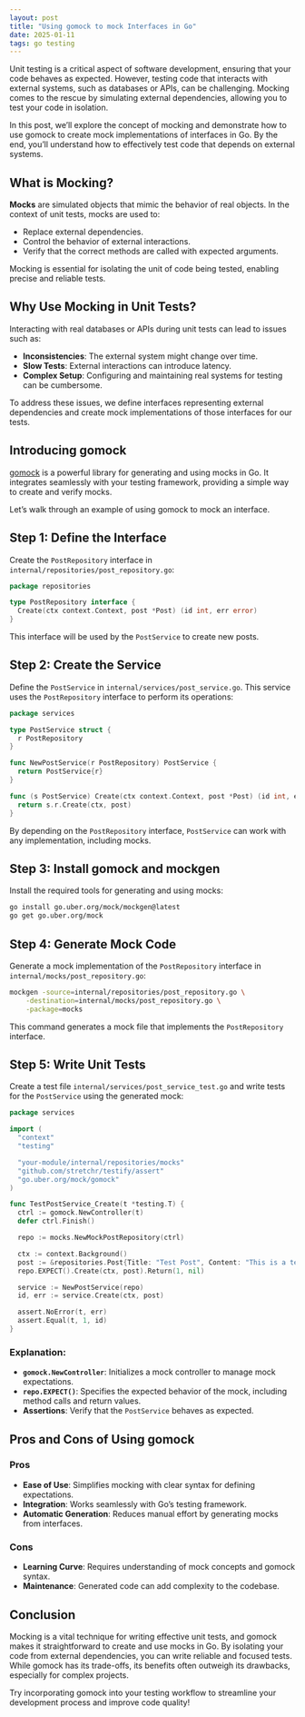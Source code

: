 ```yaml
---
layout: post
title: "Using gomock to mock Interfaces in Go"
date: 2025-01-11
tags: go testing
---
```


Unit testing is a critical aspect of software development, ensuring that your code behaves as expected. However, testing code that interacts with external systems, such as databases or APIs, can be challenging. Mocking comes to the rescue by simulating external dependencies, allowing you to test your code in isolation.

In this post, we’ll explore the concept of mocking and demonstrate how to use gomock to create mock implementations of interfaces in Go. By the end, you’ll understand how to effectively test code that depends on external systems.

## What is Mocking?

**Mocks** are simulated objects that mimic the behavior of real objects. In the context of unit tests, mocks are used to:
- Replace external dependencies.
- Control the behavior of external interactions.
- Verify that the correct methods are called with expected arguments.

Mocking is essential for isolating the unit of code being tested, enabling precise and reliable tests.

## Why Use Mocking in Unit Tests?

Interacting with real databases or APIs during unit tests can lead to issues such as:
- **Inconsistencies**: The external system might change over time.
- **Slow Tests**: External interactions can introduce latency.
- **Complex Setup**: Configuring and maintaining real systems for testing can be cumbersome.

To address these issues, we define interfaces representing external dependencies and create mock implementations of those interfaces for our tests.

## Introducing gomock

[gomock](https://github.com/uber-go/mock) is a powerful library for generating and using mocks in Go. It integrates seamlessly with your testing framework, providing a simple way to create and verify mocks.

Let’s walk through an example of using gomock to mock an interface.

## Step 1: Define the Interface

Create the `PostRepository` interface in `internal/repositories/post_repository.go`:

```go
package repositories

type PostRepository interface {
  Create(ctx context.Context, post *Post) (id int, err error)
}
```

This interface will be used by the `PostService` to create new posts.

## Step 2: Create the Service

Define the `PostService` in `internal/services/post_service.go`. This service uses the `PostRepository` interface to perform its operations:

```go
package services

type PostService struct {
  r PostRepository
}

func NewPostService(r PostRepository) PostService {
  return PostService{r}
}

func (s PostService) Create(ctx context.Context, post *Post) (id int, err error) {
  return s.r.Create(ctx, post)
}
```

By depending on the `PostRepository` interface, `PostService` can work with any implementation, including mocks.

## Step 3: Install gomock and mockgen

Install the required tools for generating and using mocks:

```bash
go install go.uber.org/mock/mockgen@latest
go get go.uber.org/mock
```

## Step 4: Generate Mock Code

Generate a mock implementation of the `PostRepository` interface in `internal/mocks/post_repository.go`:

```bash
mockgen -source=internal/repositories/post_repository.go \
    -destination=internal/mocks/post_repository.go \
    -package=mocks
```

This command generates a mock file that implements the `PostRepository` interface.

## Step 5: Write Unit Tests

Create a test file `internal/services/post_service_test.go` and write tests for the `PostService` using the generated mock:

```go
package services

import (
  "context"
  "testing"

  "your-module/internal/repositories/mocks"
  "github.com/stretchr/testify/assert"
  "go.uber.org/mock/gomock"
)

func TestPostService_Create(t *testing.T) {
  ctrl := gomock.NewController(t)
  defer ctrl.Finish()

  repo := mocks.NewMockPostRepository(ctrl)

  ctx := context.Background()
  post := &repositories.Post{Title: "Test Post", Content: "This is a test post."}
  repo.EXPECT().Create(ctx, post).Return(1, nil)

  service := NewPostService(repo)
  id, err := service.Create(ctx, post)

  assert.NoError(t, err)
  assert.Equal(t, 1, id)
}
```

### Explanation:
- **`gomock.NewController`**: Initializes a mock controller to manage mock expectations.
- **`repo.EXPECT()`**: Specifies the expected behavior of the mock, including method calls and return values.
- **Assertions**: Verify that the `PostService` behaves as expected.

## Pros and Cons of Using gomock

### Pros
- **Ease of Use**: Simplifies mocking with clear syntax for defining expectations.
- **Integration**: Works seamlessly with Go’s testing framework.
- **Automatic Generation**: Reduces manual effort by generating mocks from interfaces.

### Cons
- **Learning Curve**: Requires understanding of mock concepts and gomock syntax.
- **Maintenance**: Generated code can add complexity to the codebase.

## Conclusion

Mocking is a vital technique for writing effective unit tests, and gomock makes it straightforward to create and use mocks in Go. By isolating your code from external dependencies, you can write reliable and focused tests. While gomock has its trade-offs, its benefits often outweigh its drawbacks, especially for complex projects.

Try incorporating gomock into your testing workflow to streamline your development process and improve code quality!
